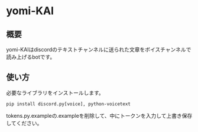 # yomi-KAI
## 概要
yomi-KAIはdiscordのテキストチャンネルに送られた文章をボイスチャンネルで読み上げるbotです。
## 使い方
必要なライブラリをインストールします。

`pip install discord.py[voice], python-voicetext`

tokens.py.exampleの.exampleを削除して、中にトークンを入力して上書き保存してください。
